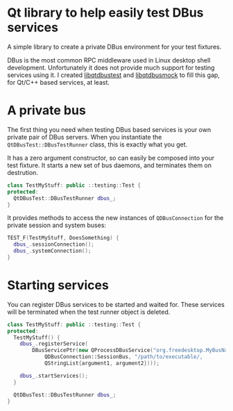 # Qt library to help easily test DBus services

A simple library to create a private DBus environment for your test fixtures.

DBus is the most common RPC middleware used in Linux desktop shell development. Unfortunately it does not provide much support for testing services using it. I created [libqtdbustest](https://github.com/pete-woods/libqtdbustest) and [libqtdbusmock](https://github.com/pete-woods/libqtdbusmock) to fill this gap, for Qt/C++ based services, at least.

# A private bus

The first thing you need when testing DBus based services is your own private pair of DBus servers. When you instantiate the `QtDBusTest::DBusTestRunner` class, this is exactly what you get.

It has a zero argument constructor, so can easily be composed into your test fixture. It starts a new set of bus daemons, and terminates them on destrution.

```cpp
class TestMyStuff: public ::testing::Test {
protected:
  QtDBusTest::DBusTestRunner dbus_;
}
```

It provides methods to access the new instances of `QDBusConnection` for the private session and system buses:

```cpp
TEST_F(TestMyStuff, DoesSomething) {
  dbus_.sessionConnection();
  dbus_.systemConnection();
}
```

# Starting services

You can register DBus services to be started and waited for. These services will be terminated when the test runner object is deleted.

```cpp
class TestMyStuff: public ::testing::Test {
protected:
  TestMyStuff() {
    dbus_.registerService(
        DBusServicePtr(new QProcessDBusService("org.freedesktop.MyBusName",
            QDBusConnection::SessionBus, "/path/to/executable/,
            QStringList{argument1, argument2})));

    dbus_.startServices();
  }

  QtDBusTest::DBusTestRunner dbus_;
}
```
